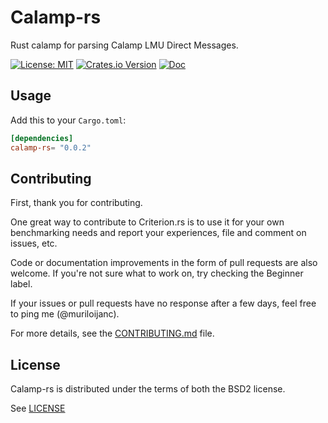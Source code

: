# Calamp-rs

Rust calamp for parsing Calamp LMU Direct Messages.

[![License: MIT](https://img.shields.io/badge/LICENSE-MIT-blue?style=for-the-badge)](./LICENSE) 
[![Crates.io Version](https://img.shields.io/crates/v/calamp-rs.svg?style=for-the-badge)](https://crates.io/crates/calamp-rs) 
[![Doc](https://img.shields.io/badge/CALAMPRS-DOC-blue?style=for-the-badge)](https://docs.rs/calamp-rs)


## Usage

Add this to your `Cargo.toml`:

```toml
[dependencies]
calamp-rs= "0.0.2"
```

## Contributing

First, thank you for contributing.

One great way to contribute to Criterion.rs is to use it for your own
benchmarking needs and report your experiences, file and comment on issues,
etc.

Code or documentation improvements in the form of pull requests are also
welcome. If you're not sure what to work on, try checking the Beginner label.

If your issues or pull requests have no response after a few days, feel free to
ping me (@muriloijanc).

For more details, see the [CONTRIBUTING.md](CONTRIBUTING.md) file.

## License

Calamp-rs is distributed under the terms of both the BSD2 license.

See [LICENSE](LICENSE)
